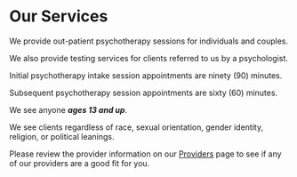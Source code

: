 
# Our Services

We provide out-patient psychotherapy sessions for individuals and couples.

We also provide testing services for clients referred to us by a psychologist.

Initial psychotherapy intake session appointments are ninety (90) minutes.

Subsequent psychotherapy session appointments are sixty (60) minutes.

We see anyone _**ages 13 and up**_.

We see clients regardless of race, sexual orientation, gender identity, religion, or political leanings.

Please review the provider information on our [Providers](providers.md) page to see if any of our providers are a good fit for you.
